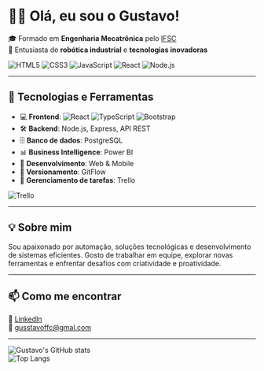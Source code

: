 # 👨‍💻 Olá, eu sou o Gustavo!

🎓 Formado em **Engenharia Mecatrônica** pelo [IFSC](https://www.ifsc.edu.br)  
🤖 Entusiasta de **robótica industrial** e **tecnologias inovadoras**

<!-- Shields de tecnologias -->
![HTML5](https://img.shields.io/badge/-HTML5-E34F26?style=flat-square&logo=html5&logoColor=white)
![CSS3](https://img.shields.io/badge/-CSS3-1572B6?style=flat-square&logo=css3)
![JavaScript](https://img.shields.io/badge/-JavaScript-F7DF1E?style=flat-square&logo=javascript&logoColor=black)
![React](https://img.shields.io/badge/-React-61DAFB?style=flat-square&logo=react)
![Node.js](https://img.shields.io/badge/-Node.js-339933?style=flat-square&logo=node.js)

---

## 🚀 Tecnologias e Ferramentas
 
- 💻 **Frontend**: ![React](https://img.shields.io/badge/-React-61DAFB?style=flat-square&logo=react) ![TypeScript](https://img.shields.io/badge/-TypeScript-3178C6?style=flat-square&logo=typescript&logoColor=white) ![Bootstrap](https://img.shields.io/badge/-Bootstrap-7952B3?style=flat-square&logo=bootstrap&logoColor=white) 
- 🛠️ **Backend**: Node.js, Express, API REST  
- 🗄️ **Banco de dados**: PostgreSQL  
- 📊 **Business Intelligence**: Power BI  
- 📱 **Desenvolvimento**: Web & Mobile  
- 🔁 **Versionamento**: GitFlow  
- 📌 **Gerenciamento de tarefas**: Trello  


![Trello](https://img.shields.io/badge/-Trello-0052CC?style=flat-square&logo=trello&logoColor=white)

---

## 💡 Sobre mim

Sou apaixonado por automação, soluções tecnológicas e desenvolvimento de sistemas eficientes. Gosto de trabalhar em equipe, explorar novas ferramentas e enfrentar desafios com criatividade e proatividade.

---

## 📫 Como me encontrar

🔗 [LinkedIn](https://www.linkedin.com/in/gustavo-fernandes-733bb8161/)  
📧 gusstavoffc@gmal.com

---

![Gustavo's GitHub stats](https://github-readme-stats.vercel.app/api?username=gustavoffc&show_icons=true&theme=dark)  
![Top Langs](https://github-readme-stats.vercel.app/api/top-langs/?username=gustavoffc&layout=compact&theme=dark)
